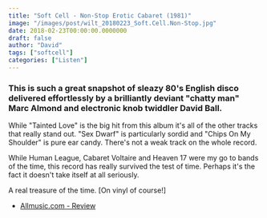 ```yaml
---
title: "Soft Cell - Non-Stop Erotic Cabaret (1981)"
image: "/images/post/wilt_20180223_Soft.Cell.Non-Stop.jpg"
date: 2018-02-23T00:00:00.0000000
draft: false
author: "David"
tags: ["softcell"]
categories: ["Listen"]
---
```

### This is such a great snapshot of sleazy 80's English disco delivered effortlessly by a brilliantly deviant "chatty man" Marc Almond and electronic knob twiddler David Ball.  
  
While "Tainted Love" is the big hit from this album it's all of the other tracks that really stand out. "Sex Dwarf" is particularly sordid and "Chips On My Shoulder" is pure ear candy. There's not a weak track on the whole record.  
  
While Human League, Cabaret Voltaire and Heaven 17 were my go to bands of the time, this record has really survived the test of time. Perhaps it's the fact it doesn't take itself at all seriously.   
  
A real treasure of the time. [On vinyl of course!]

-  [Allmusic.com - Review](https://www.allmusic.com/album/non-stop-erotic-cabaret-mw0000651340)